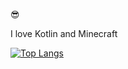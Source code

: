😎

I love Kotlin and Minecraft

[![Top Langs](https://github-readme-stats.vercel.app/api/top-langs/?username=hirosukt&theme=dracula&show_icons=true&layout=compact)](https://github.com/hirosukt/github-readme-stats)
